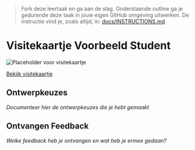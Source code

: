 > Fork deze leertaak en ga aan de slag. Onderstaande outline ga je gedurende deze taak in jouw eigen GitHub omgeving uitwerken. De instructie vind je, zoals altijd, in: [docs/INSTRUCTIONS.md](docs/INSTRUCTIONS.md)
# Visitekaartje Voorbeeld Student

<!-- Add a link to your live demo in Github Pages 🌐-->
![Placeholder voor visitekaartje](https://via.placeholder.com/900x600 "Visitekaartje")  
<!-- Add a nice poster image here at the end of the week, showing off your shiny frontend 📸 -->
[Bekijk visitekaartje](https://voorbeeldstudent.github.io/fdnd-net-presence-duplicate/)

## Ontwerpkeuzes
*Documenteer hier de ontwerpkeuzes die je hebt gemaakt*

## Ontvangen Feedback
*Welke feedback heb je ontvangen en wat heb je ermee gedaan?*


